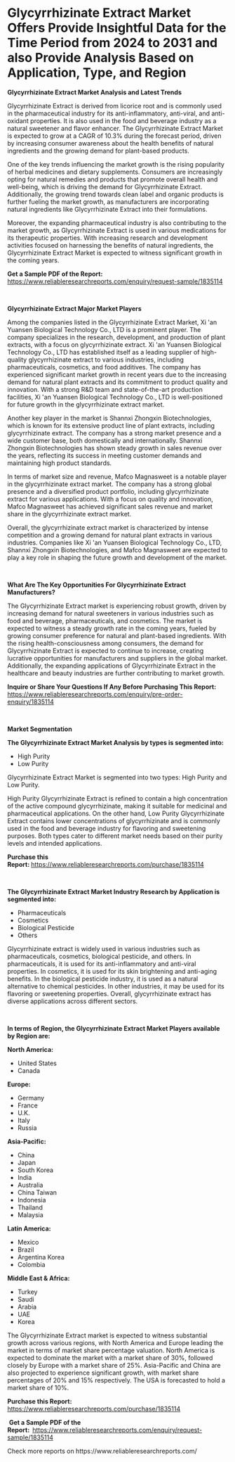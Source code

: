 <p><h1>Glycyrrhizinate Extract Market Offers Provide Insightful Data for the Time Period from 2024 to 2031 and also Provide Analysis Based on Application, Type, and Region</h1></p><p><strong>Glycyrrhizinate Extract Market Analysis and Latest Trends</strong></p>
<p><p>Glycyrrhizinate Extract is derived from licorice root and is commonly used in the pharmaceutical industry for its anti-inflammatory, anti-viral, and anti-oxidant properties. It is also used in the food and beverage industry as a natural sweetener and flavor enhancer. The Glycyrrhizinate Extract Market is expected to grow at a CAGR of 10.3% during the forecast period, driven by increasing consumer awareness about the health benefits of natural ingredients and the growing demand for plant-based products.</p><p>One of the key trends influencing the market growth is the rising popularity of herbal medicines and dietary supplements. Consumers are increasingly opting for natural remedies and products that promote overall health and well-being, which is driving the demand for Glycyrrhizinate Extract. Additionally, the growing trend towards clean label and organic products is further fueling the market growth, as manufacturers are incorporating natural ingredients like Glycyrrhizinate Extract into their formulations.</p><p>Moreover, the expanding pharmaceutical industry is also contributing to the market growth, as Glycyrrhizinate Extract is used in various medications for its therapeutic properties. With increasing research and development activities focused on harnessing the benefits of natural ingredients, the Glycyrrhizinate Extract Market is expected to witness significant growth in the coming years.</p></p>
<p><strong>Get a Sample PDF of the Report:&nbsp;</strong> <a href="https://www.reliableresearchreports.com/enquiry/request-sample/1835114">https://www.reliableresearchreports.com/enquiry/request-sample/1835114</a></p>
<p>&nbsp;</p>
<p><strong>Glycyrrhizinate Extract Major Market Players</strong></p>
<p><p>Among the companies listed in the Glycyrrhizinate Extract Market, Xi 'an Yuansen Biological Technology Co., LTD is a prominent player. The company specializes in the research, development, and production of plant extracts, with a focus on glycyrrhizinate extract. Xi 'an Yuansen Biological Technology Co., LTD has established itself as a leading supplier of high-quality glycyrrhizinate extract to various industries, including pharmaceuticals, cosmetics, and food additives. The company has experienced significant market growth in recent years due to the increasing demand for natural plant extracts and its commitment to product quality and innovation. With a strong R&D team and state-of-the-art production facilities, Xi 'an Yuansen Biological Technology Co., LTD is well-positioned for future growth in the glycyrrhizinate extract market.</p><p>Another key player in the market is Shannxi Zhongxin Biotechnologies, which is known for its extensive product line of plant extracts, including glycyrrhizinate extract. The company has a strong market presence and a wide customer base, both domestically and internationally. Shannxi Zhongxin Biotechnologies has shown steady growth in sales revenue over the years, reflecting its success in meeting customer demands and maintaining high product standards.</p><p>In terms of market size and revenue, Mafco Magnasweet is a notable player in the glycyrrhizinate extract market. The company has a strong global presence and a diversified product portfolio, including glycyrrhizinate extract for various applications. With a focus on quality and innovation, Mafco Magnasweet has achieved significant sales revenue and market share in the glycyrrhizinate extract market.</p><p>Overall, the glycyrrhizinate extract market is characterized by intense competition and a growing demand for natural plant extracts in various industries. Companies like Xi 'an Yuansen Biological Technology Co., LTD, Shannxi Zhongxin Biotechnologies, and Mafco Magnasweet are expected to play a key role in shaping the future growth and development of the market.</p></p>
<p>&nbsp;</p>
<p><strong>What Are The Key Opportunities For Glycyrrhizinate Extract Manufacturers?</strong></p>
<p><p>The Glycyrrhizinate Extract market is experiencing robust growth, driven by increasing demand for natural sweeteners in various industries such as food and beverage, pharmaceuticals, and cosmetics. The market is expected to witness a steady growth rate in the coming years, fueled by growing consumer preference for natural and plant-based ingredients. With the rising health-consciousness among consumers, the demand for Glycyrrhizinate Extract is expected to continue to increase, creating lucrative opportunities for manufacturers and suppliers in the global market. Additionally, the expanding applications of Glycyrrhizinate Extract in the healthcare and beauty industries are further contributing to market growth.</p></p>
<p><strong>Inquire or Share Your Questions If Any Before Purchasing This Report:</strong> <a href="https://www.reliableresearchreports.com/enquiry/pre-order-enquiry/1835114">https://www.reliableresearchreports.com/enquiry/pre-order-enquiry/1835114</a></p>
<p>&nbsp;</p>
<p><strong>Market Segmentation</strong></p>
<p><strong>The Glycyrrhizinate Extract Market Analysis by types is segmented into:</strong></p>
<p><ul><li>High Purity</li><li>Low Purity</li></ul></p>
<p><p>Glycyrrhizinate Extract Market is segmented into two types: High Purity and Low Purity. </p><p>High Purity Glycyrrhizinate Extract is refined to contain a high concentration of the active compound glycyrrhizinate, making it suitable for medicinal and pharmaceutical applications. On the other hand, Low Purity Glycyrrhizinate Extract contains lower concentrations of glycyrrhizinate and is commonly used in the food and beverage industry for flavoring and sweetening purposes. Both types cater to different market needs based on their purity levels and intended applications.</p></p>
<p><strong>Purchase this Report:&nbsp;</strong><a href="https://www.reliableresearchreports.com/purchase/1835114">https://www.reliableresearchreports.com/purchase/1835114</a></p>
<p>&nbsp;</p>
<p><strong>The Glycyrrhizinate Extract Market Industry Research by Application is segmented into:</strong></p>
<p><ul><li>Pharmaceuticals</li><li>Cosmetics</li><li>Biological Pesticide</li><li>Others</li></ul></p>
<p><p>Glycyrrhizinate extract is widely used in various industries such as pharmaceuticals, cosmetics, biological pesticide, and others. In pharmaceuticals, it is used for its anti-inflammatory and anti-viral properties. In cosmetics, it is used for its skin brightening and anti-aging benefits. In the biological pesticide industry, it is used as a natural alternative to chemical pesticides. In other industries, it may be used for its flavoring or sweetening properties. Overall, glycyrrhizinate extract has diverse applications across different sectors.</p></p>
<p>&nbsp;</p>
<p><strong>In terms of Region, the Glycyrrhizinate Extract Market Players available by Region are:</strong></p>
<p>
    <p> <strong> North America: </strong>
        <ul>
            <li>United States</li>
            <li>Canada</li>
        </ul>
        </p> 
    <p> <strong> Europe: </strong>
        <ul>
            <li>Germany</li>
            <li>France</li>
            <li>U.K.</li>
            <li>Italy</li>
            <li>Russia</li>
        </ul>
        </p> 
    <p> <strong> Asia-Pacific: </strong>
        <ul>
            <li>China</li>
            <li>Japan</li>
            <li>South Korea</li>
            <li>India</li>
            <li>Australia</li>
            <li>China Taiwan</li>
            <li>Indonesia</li>
            <li>Thailand</li>
            <li>Malaysia</li>
        </ul>
        </p> 
    <p> <strong> Latin America: </strong>
        <ul>
            <li>Mexico</li>
            <li>Brazil</li>
            <li>Argentina Korea</li>
            <li>Colombia</li>
        </ul>
        </p> 
    <p> <strong> Middle East & Africa: </strong>
        <ul>
            <li>Turkey</li>
            <li>Saudi</li>
            <li>Arabia</li>
            <li>UAE</li>
            <li>Korea</li>
        </ul>
    </p>
    </p>
<p><p>The Glycyrrhizinate Extract market is expected to witness substantial growth across various regions, with North America and Europe leading the market in terms of market share percentage valuation. North America is expected to dominate the market with a market share of 30%, followed closely by Europe with a market share of 25%. Asia-Pacific and China are also projected to experience significant growth, with market share percentages of 20% and 15% respectively. The USA is forecasted to hold a market share of 10%.</p></p>
<p><strong>Purchase this Report: </strong><a href="https://www.reliableresearchreports.com/purchase/1835114">https://www.reliableresearchreports.com/purchase/1835114</a></p>
<p>&nbsp;<strong>Get a Sample PDF of the Report:&nbsp;&nbsp;</strong><a href="https://www.reliableresearchreports.com/enquiry/request-sample/1835114">https://www.reliableresearchreports.com/enquiry/request-sample/1835114</a></p>
<p><strong></strong></p>
<p>Check more reports on https://www.reliableresearchreports.com/</p>